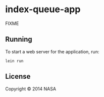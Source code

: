 # index-queue-app

FIXME

## Running

To start a web server for the application, run:

    lein run

## License

Copyright © 2014 NASA
